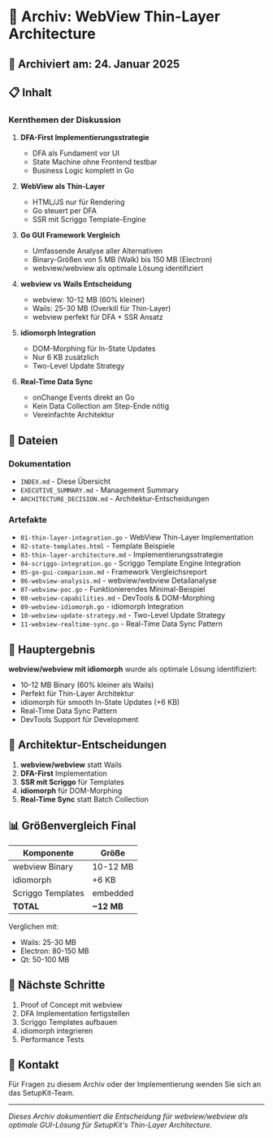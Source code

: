 # 📁 Archiv: WebView Thin-Layer Architecture

## 📅 Archiviert am: 24. Januar 2025

## 📋 Inhalt

### Kernthemen der Diskussion

1. **DFA-First Implementierungsstrategie**
   - DFA als Fundament vor UI
   - State Machine ohne Frontend testbar
   - Business Logic komplett in Go

2. **WebView als Thin-Layer**
   - HTML/JS nur für Rendering
   - Go steuert per DFA
   - SSR mit Scriggo Template-Engine

3. **Go GUI Framework Vergleich**
   - Umfassende Analyse aller Alternativen
   - Binary-Größen von 5 MB (Walk) bis 150 MB (Electron)
   - webview/webview als optimale Lösung identifiziert

4. **webview vs Wails Entscheidung**
   - webview: 10-12 MB (60% kleiner)
   - Wails: 25-30 MB (Overkill für Thin-Layer)
   - webview perfekt für DFA + SSR Ansatz

5. **idiomorph Integration**
   - DOM-Morphing für In-State Updates
   - Nur 6 KB zusätzlich
   - Two-Level Update Strategy

6. **Real-Time Data Sync**
   - onChange Events direkt an Go
   - Kein Data Collection am Step-Ende nötig
   - Vereinfachte Architektur

## 📁 Dateien

### Dokumentation
- `INDEX.md` - Diese Übersicht
- `EXECUTIVE_SUMMARY.md` - Management Summary
- `ARCHITECTURE_DECISION.md` - Architektur-Entscheidungen

### Artefakte
- `01-thin-layer-integration.go` - WebView Thin-Layer Implementation
- `02-state-templates.html` - Template Beispiele
- `03-thin-layer-architecture.md` - Implementierungsstrategie
- `04-scriggo-integration.go` - Scriggo Template Engine Integration
- `05-go-gui-comparison.md` - Framework Vergleichsreport
- `06-webview-analysis.md` - webview/webview Detailanalyse
- `07-webview-poc.go` - Funktionierendes Minimal-Beispiel
- `08-webview-capabilities.md` - DevTools & DOM-Morphing
- `09-webview-idiomorph.go` - idiomorph Integration
- `10-webview-update-strategy.md` - Two-Level Update Strategy
- `11-webview-realtime-sync.go` - Real-Time Data Sync Pattern

## 🎯 Hauptergebnis

**webview/webview mit idiomorph** wurde als optimale Lösung identifiziert:
- 10-12 MB Binary (60% kleiner als Wails)
- Perfekt für Thin-Layer Architektur
- idiomorph für smooth In-State Updates (+6 KB)
- Real-Time Data Sync Pattern
- DevTools Support für Development

## 🔑 Architektur-Entscheidungen

1. **webview/webview** statt Wails
2. **DFA-First** Implementation
3. **SSR mit Scriggo** für Templates
4. **idiomorph** für DOM-Morphing
5. **Real-Time Sync** statt Batch Collection

## 📊 Größenvergleich Final

| Komponente | Größe |
|------------|-------|
| webview Binary | 10-12 MB |
| idiomorph | +6 KB |
| Scriggo Templates | embedded |
| **TOTAL** | **~12 MB** |

Verglichen mit:
- Wails: 25-30 MB
- Electron: 80-150 MB
- Qt: 50-100 MB

## 🚀 Nächste Schritte

1. Proof of Concept mit webview
2. DFA Implementation fertigstellen
3. Scriggo Templates aufbauen
4. idiomorph integrieren
5. Performance Tests

## 📧 Kontakt

Für Fragen zu diesem Archiv oder der Implementierung wenden Sie sich an das SetupKit-Team.

---

*Dieses Archiv dokumentiert die Entscheidung für webview/webview als optimale GUI-Lösung für SetupKit's Thin-Layer Architecture.*